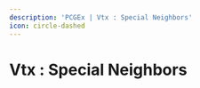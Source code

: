 ```yaml
---
description: 'PCGEx | Vtx : Special Neighbors'
icon: circle-dashed
---
```


# Vtx : Special Neighbors

